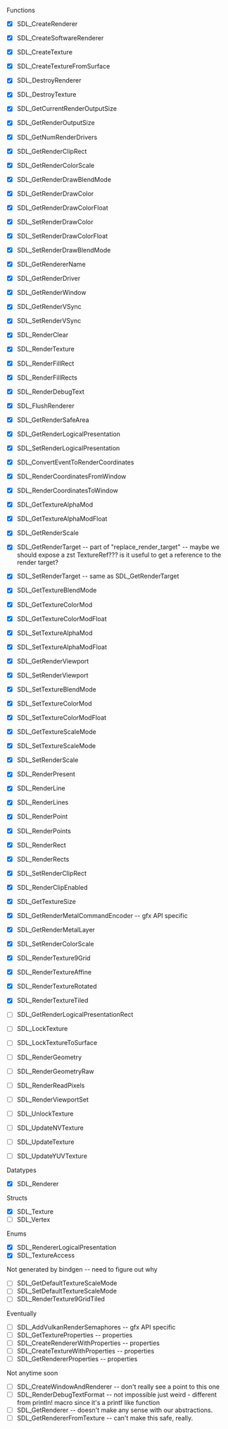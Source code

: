 Functions

- [x] SDL_CreateRenderer
- [x] SDL_CreateSoftwareRenderer
- [x] SDL_CreateTexture
- [x] SDL_CreateTextureFromSurface
- [x] SDL_DestroyRenderer
- [x] SDL_DestroyTexture
- [x] SDL_GetCurrentRenderOutputSize
- [x] SDL_GetRenderOutputSize
- [x] SDL_GetNumRenderDrivers
- [x] SDL_GetRenderClipRect
- [x] SDL_GetRenderColorScale
- [x] SDL_GetRenderDrawBlendMode
- [x] SDL_GetRenderDrawColor
- [x] SDL_GetRenderDrawColorFloat
- [x] SDL_SetRenderDrawColor
- [x] SDL_SetRenderDrawColorFloat
- [x] SDL_SetRenderDrawBlendMode
- [x] SDL_GetRendererName
- [x] SDL_GetRenderDriver
- [x] SDL_GetRenderWindow
- [x] SDL_GetRenderVSync
- [x] SDL_SetRenderVSync
- [x] SDL_RenderClear
- [x] SDL_RenderTexture
- [x] SDL_RenderFillRect
- [x] SDL_RenderFillRects
- [x] SDL_RenderDebugText
- [x] SDL_FlushRenderer
- [x] SDL_GetRenderSafeArea
- [x] SDL_GetRenderLogicalPresentation
- [x] SDL_SetRenderLogicalPresentation
- [x] SDL_ConvertEventToRenderCoordinates
- [x] SDL_RenderCoordinatesFromWindow
- [x] SDL_RenderCoordinatesToWindow
- [x] SDL_GetTextureAlphaMod
- [x] SDL_GetTextureAlphaModFloat
- [x] SDL_GetRenderScale
- [x] SDL_GetRenderTarget -- part of "replace_render_target" -- maybe we should expose a zst TextureRef??? is it useful to get a reference to the render target?
- [x] SDL_SetRenderTarget -- same as SDL_GetRenderTarget
- [x] SDL_GetTextureBlendMode
- [x] SDL_GetTextureColorMod
- [x] SDL_GetTextureColorModFloat
- [x] SDL_SetTextureAlphaMod
- [x] SDL_SetTextureAlphaModFloat
- [x] SDL_GetRenderViewport
- [x] SDL_SetRenderViewport
- [x] SDL_SetTextureBlendMode
- [x] SDL_SetTextureColorMod
- [x] SDL_SetTextureColorModFloat
- [x] SDL_GetTextureScaleMode
- [x] SDL_SetTextureScaleMode
- [x] SDL_SetRenderScale
- [x] SDL_RenderPresent
- [x] SDL_RenderLine
- [x] SDL_RenderLines
- [x] SDL_RenderPoint
- [x] SDL_RenderPoints
- [x] SDL_RenderRect
- [x] SDL_RenderRects
- [x] SDL_SetRenderClipRect
- [x] SDL_RenderClipEnabled
- [x] SDL_GetTextureSize
- [x] SDL_GetRenderMetalCommandEncoder -- gfx API specific
- [x] SDL_GetRenderMetalLayer
- [x] SDL_SetRenderColorScale
- [x] SDL_RenderTexture9Grid
- [x] SDL_RenderTextureAffine
- [x] SDL_RenderTextureRotated
- [x] SDL_RenderTextureTiled

- [ ] SDL_GetRenderLogicalPresentationRect
- [ ] SDL_LockTexture
- [ ] SDL_LockTextureToSurface
- [ ] SDL_RenderGeometry
- [ ] SDL_RenderGeometryRaw
- [ ] SDL_RenderReadPixels
- [ ] SDL_RenderViewportSet
- [ ] SDL_UnlockTexture
- [ ] SDL_UpdateNVTexture
- [ ] SDL_UpdateTexture
- [ ] SDL_UpdateYUVTexture

Datatypes

- [x] SDL_Renderer

Structs

- [x] SDL_Texture
- [ ] SDL_Vertex

Enums

- [x] SDL_RendererLogicalPresentation
- [x] SDL_TextureAccess

Not generated by bindgen -- need to figure out why

- [ ] SDL_GetDefaultTextureScaleMode
- [ ] SDL_SetDefaultTextureScaleMode
- [ ] SDL_RenderTexture9GridTiled

Eventually

- [ ] SDL_AddVulkanRenderSemaphores -- gfx API specific
- [ ] SDL_GetTextureProperties -- properties
- [ ] SDL_CreateRendererWithProperties -- properties
- [ ] SDL_CreateTextureWithProperties -- properties
- [ ] SDL_GetRendererProperties -- properties

Not anytime soon

- [ ] SDL_CreateWindowAndRenderer -- don't really see a point to this one
- [ ] SDL_RenderDebugTextFormat -- not impossible just weird - different from println! macro since it's a printf like function
- [ ] SDL_GetRenderer -- doesn't make any sense with our abstractions.
- [ ] SDL_GetRendererFromTexture -- can't make this safe, really.
